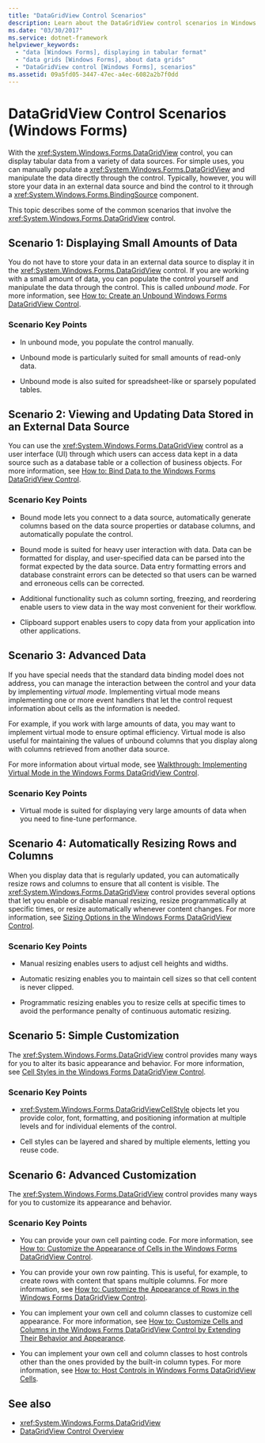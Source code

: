 ```yaml
---
title: "DataGridView Control Scenarios"
description: Learn about the DataGridView control scenarios in Windows forms, which displays tabular data from a variety of data sources.
ms.date: "03/30/2017"
ms.service: dotnet-framework
helpviewer_keywords: 
  - "data [Windows Forms], displaying in tabular format"
  - "data grids [Windows Forms], about data grids"
  - "DataGridView control [Windows Forms], scenarios"
ms.assetid: 09a5fd05-3447-47ec-a4ec-6082a2b7f0dd
---
```

# DataGridView Control Scenarios (Windows Forms)

With the <xref:System.Windows.Forms.DataGridView> control, you can display tabular data from a variety of data sources. For simple uses, you can manually populate a <xref:System.Windows.Forms.DataGridView> and manipulate the data directly through the control. Typically, however, you will store your data in an external data source and bind the control to it through a <xref:System.Windows.Forms.BindingSource> component.

This topic describes some of the common scenarios that involve the <xref:System.Windows.Forms.DataGridView> control.

## Scenario 1: Displaying Small Amounts of Data

You do not have to store your data in an external data source to display it in the <xref:System.Windows.Forms.DataGridView> control. If you are working with a small amount of data, you can populate the control yourself and manipulate the data through the control. This is called *unbound mode*. For more information, see [How to: Create an Unbound Windows Forms DataGridView Control](how-to-create-an-unbound-windows-forms-datagridview-control.md).

### Scenario Key Points

- In unbound mode, you populate the control manually.

- Unbound mode is particularly suited for small amounts of read-only data.

- Unbound mode is also suited for spreadsheet-like or sparsely populated tables.

## Scenario 2: Viewing and Updating Data Stored in an External Data Source

You can use the <xref:System.Windows.Forms.DataGridView> control as a user interface (UI) through which users can access data kept in a data source such as a database table or a collection of business objects. For more information, see [How to: Bind Data to the Windows Forms DataGridView Control](how-to-bind-data-to-the-windows-forms-datagridview-control.md).

### Scenario Key Points

- Bound mode lets you connect to a data source, automatically generate columns based on the data source properties or database columns, and automatically populate the control.

- Bound mode is suited for heavy user interaction with data. Data can be formatted for display, and user-specified data can be parsed into the format expected by the data source. Data entry formatting errors and database constraint errors can be detected so that users can be warned and erroneous cells can be corrected.

- Additional functionality such as column sorting, freezing, and reordering enable users to view data in the way most convenient for their workflow.

- Clipboard support enables users to copy data from your application into other applications.

## Scenario 3: Advanced Data

If you have special needs that the standard data binding model does not address, you can manage the interaction between the control and your data by implementing *virtual mode*. Implementing virtual mode means implementing one or more event handlers that let the control request information about cells as the information is needed.

For example, if you work with large amounts of data, you may want to implement virtual mode to ensure optimal efficiency. Virtual mode is also useful for maintaining the values of unbound columns that you display along with columns retrieved from another data source.

For more information about virtual mode, see [Walkthrough: Implementing Virtual Mode in the Windows Forms DataGridView Control](implementing-virtual-mode-wf-datagridview-control.md).

### Scenario Key Points

- Virtual mode is suited for displaying very large amounts of data when you need to fine-tune performance.

## Scenario 4: Automatically Resizing Rows and Columns

When you display data that is regularly updated, you can automatically resize rows and columns to ensure that all content is visible. The <xref:System.Windows.Forms.DataGridView> control provides several options that let you enable or disable manual resizing, resize programmatically at specific times, or resize automatically whenever content changes. For more information, see [Sizing Options in the Windows Forms DataGridView Control](sizing-options-in-the-windows-forms-datagridview-control.md).

### Scenario Key Points

- Manual resizing enables users to adjust cell heights and widths.

- Automatic resizing enables you to maintain cell sizes so that cell content is never clipped.

- Programmatic resizing enables you to resize cells at specific times to avoid the performance penalty of continuous automatic resizing.

## Scenario 5: Simple Customization

The <xref:System.Windows.Forms.DataGridView> control provides many ways for you to alter its basic appearance and behavior. For more information, see [Cell Styles in the Windows Forms DataGridView Control](cell-styles-in-the-windows-forms-datagridview-control.md).

### Scenario Key Points

- <xref:System.Windows.Forms.DataGridViewCellStyle> objects let you provide color, font, formatting, and positioning information at multiple levels and for individual elements of the control.

- Cell styles can be layered and shared by multiple elements, letting you reuse code.

## Scenario 6: Advanced Customization

The <xref:System.Windows.Forms.DataGridView> control provides many ways for you to customize its appearance and behavior.

### Scenario Key Points

- You can provide your own cell painting code. For more information, see [How to: Customize the Appearance of Cells in the Windows Forms DataGridView Control](customize-the-appearance-of-cells-in-the-datagrid.md).

- You can provide your own row painting. This is useful, for example, to create rows with content that spans multiple columns. For more information, see [How to: Customize the Appearance of Rows in the Windows Forms DataGridView Control](customize-the-appearance-of-rows-in-the-datagrid.md).

- You can implement your own cell and column classes to customize cell appearance. For more information, see [How to: Customize Cells and Columns in the Windows Forms DataGridView Control by Extending Their Behavior and Appearance](customize-cells-and-columns-in-the-datagrid-by-extending-behavior.md).

- You can implement your own cell and column classes to host controls other than the ones provided by the built-in column types. For more information, see [How to: Host Controls in Windows Forms DataGridView Cells](how-to-host-controls-in-windows-forms-datagridview-cells.md).

## See also

- <xref:System.Windows.Forms.DataGridView>
- [DataGridView Control Overview](datagridview-control-overview-windows-forms.md)
